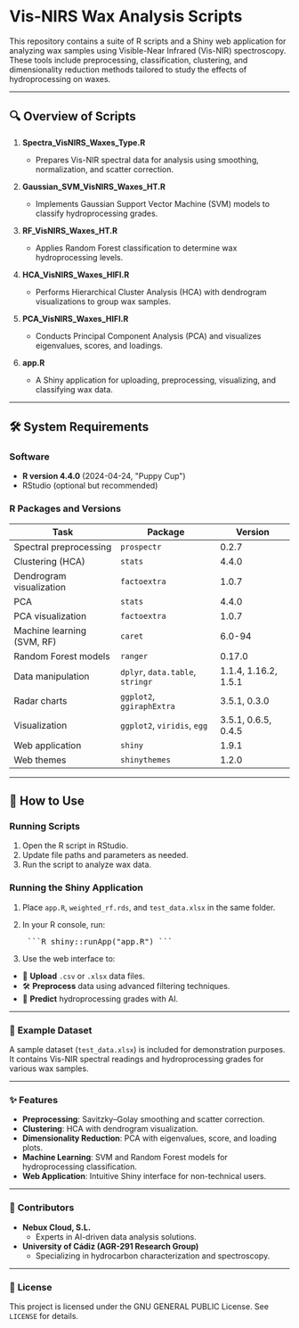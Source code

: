 # **Vis-NIRS Wax Analysis Scripts**

This repository contains a suite of R scripts and a Shiny web application for analyzing wax samples using Visible-Near Infrared (Vis-NIR) spectroscopy. These tools include preprocessing, classification, clustering, and dimensionality reduction methods tailored to study the effects of hydroprocessing on waxes.

---

## 🔍 **Overview of Scripts**

1. **Spectra_VisNIRS_Waxes_Type.R**
   - Prepares Vis-NIR spectral data for analysis using smoothing, normalization, and scatter correction.

2. **Gaussian_SVM_VisNIRS_Waxes_HT.R**
   - Implements Gaussian Support Vector Machine (SVM) models to classify hydroprocessing grades.

3. **RF_VisNIRS_Waxes_HT.R**
   - Applies Random Forest classification to determine wax hydroprocessing levels.

4. **HCA_VisNIRS_Waxes_HIFI.R**
   - Performs Hierarchical Cluster Analysis (HCA) with dendrogram visualizations to group wax samples.

5. **PCA_VisNIRS_Waxes_HIFI.R**
   - Conducts Principal Component Analysis (PCA) and visualizes eigenvalues, scores, and loadings.

6. **app.R**
   - A Shiny application for uploading, preprocessing, visualizing, and classifying wax data.

---

## 🛠️ **System Requirements**

### Software
- **R version 4.4.0** (2024-04-24, "Puppy Cup")
- RStudio (optional but recommended)

### R Packages and Versions
| **Task**                          | **Package**         | **Version**   |
|------------------------------------|---------------------|---------------|
| Spectral preprocessing             | `prospectr`         | 0.2.7         |
| Clustering (HCA)                   | `stats`             | 4.4.0         |
| Dendrogram visualization           | `factoextra`        | 1.0.7         |
| PCA                                | `stats`             | 4.4.0         |
| PCA visualization                  | `factoextra`        | 1.0.7         |
| Machine learning (SVM, RF)         | `caret`             | 6.0-94        |
| Random Forest models               | `ranger`            | 0.17.0        |
| Data manipulation                  | `dplyr`, `data.table`, `stringr` | 1.1.4, 1.16.2, 1.5.1 |
| Radar charts                       | `ggplot2`, `ggiraphExtra` | 3.5.1, 0.3.0 |
| Visualization                      | `ggplot2`, `viridis`, `egg` | 3.5.1, 0.6.5, 0.4.5 |
| Web application                    | `shiny`             | 1.9.1         |
| Web themes                         | `shinythemes`       | 1.2.0         |

---

## 🚀 **How to Use**

### Running Scripts
1. Open the R script in RStudio.
2. Update file paths and parameters as needed.
3. Run the script to analyze wax data.

### Running the Shiny Application
1. Place `app.R`, `weighted_rf.rds`, and `test_data.xlsx` in the same folder.
2. In your R console, run: 
   
   <pre markdown="1"> ```R shiny::runApp("app.R") ``` </pre>

3. Use the web interface to:
- 📁 **Upload** `.csv` or `.xlsx` data files.
- 🛠️ **Preprocess** data using advanced filtering techniques.
- 🤖 **Predict** hydroprocessing grades with AI.

---

### 📂 **Example Dataset**
A sample dataset (`test_data.xlsx`) is included for demonstration purposes. It contains Vis-NIR spectral readings and hydroprocessing grades for various wax samples.

---

### ✨ **Features**
- **Preprocessing**: Savitzky–Golay smoothing and scatter correction.
- **Clustering**: HCA with dendrogram visualization.
- **Dimensionality Reduction**: PCA with eigenvalues, score, and loading plots.
- **Machine Learning**: SVM and Random Forest models for hydroprocessing classification.
- **Web Application**: Intuitive Shiny interface for non-technical users.

---

### 🤝 **Contributors**
- **Nebux Cloud, S.L.**
  - Experts in AI-driven data analysis solutions.
- **University of Cádiz (AGR-291 Research Group)**
  - Specializing in hydrocarbon characterization and spectroscopy.

---

### 📜 **License**
This project is licensed under the GNU GENERAL PUBLIC License. See `LICENSE` for details.
